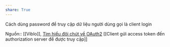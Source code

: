 ```yaml
---
share: True
---
```

Cách dùng password để truy cập dữ liệu người dùng gọi là client login

Nguồn:: [[Viblo]], [Tìm hiểu đôi chút về OAuth2](https://viblo.asia/p/tim-hieu-doi-chut-ve-oauth2-eW65GvMLlDO)
[[Client gửi access token đến authorization server để được truy cập]] 